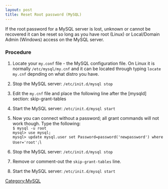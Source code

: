 ```yaml
---
layout: post 
title: Reset Root password (MySQL)
---
```


If the root password for a MySQL server is lost, unknown or cannot be
recovered it can be reset so long as you have root (Linux) or
Local/Domain Admin (Windows) access on the MySQL server.

### Procedure

1.  Locate your `my.conf` file - the MySQL configuration file. On Linux
    it is normally `/etc/mysql/my.cnf` and it can be located through
    typing `locate my.cnf` depnding on what distro you have.
2.  Stop the MySQL server: `/etc/init.d/mysql stop`
3.  Edit the `my.cnf` file and place the following line after the
    \[mysqld\] section:
        skip-grant-tables

4.  Start the MySQL server: `/etc/init.d/mysql start`
5.  Now you can connect without a password; all grant commands will not
    work though. Type the following:\
    `$ mysql -u root`\
    `mysql> use mysql;`\
    `mysql> update mysql.user set Password=password('newpassword') where User='root';`\
6.  Stop the MySQL server: `/etc/init.d/mysql stop`
7.  Remove or comment-out the `skip-grant-tables` line.
8.  Start the MySQL server: `/etc/init.d/mysql start`

[Category:MySQL](Category:MySQL "wikilink")
